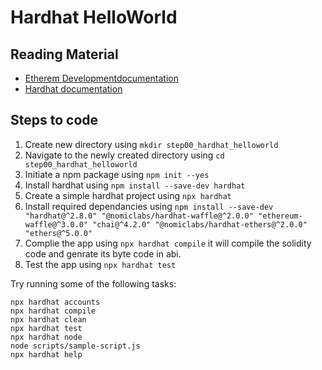# Hardhat HelloWorld

## Reading Material

- [Etherem Developmentdocumentation](https://ethereum.org/en/developers/docs/)
- [Hardhat documentation](https://hardhat.org/getting-started/)

## Steps to code

1. Create new directory using `mkdir step00_hardhat_helloworld`
2. Navigate to the newly created directory using `cd step00_hardhat_helloworld`
3. Initiate a npm package using `npm init --yes`
4. Install hardhat using `npm install --save-dev hardhat`
5. Create a simple hardhat project using `npx hardhat`
6. Install required dependancies using `npm install --save-dev "hardhat@^2.8.0" "@nomiclabs/hardhat-waffle@^2.0.0" "ethereum-waffle@^3.0.0" "chai@^4.2.0" "@nomiclabs/hardhat-ethers@^2.0.0" "ethers@^5.0.0"`
7. Complie the app using `npx hardhat compile` it will compile the solidity code and genrate its byte code in abi.
8. Test the app using `npx hardhat test`

Try running some of the following tasks:

```shell
npx hardhat accounts
npx hardhat compile
npx hardhat clean
npx hardhat test
npx hardhat node
node scripts/sample-script.js
npx hardhat help
```

